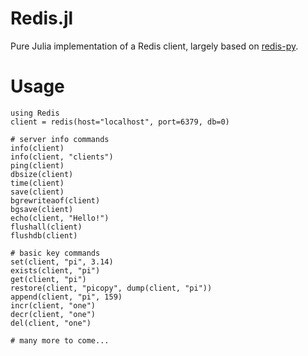Redis.jl
========

Pure Julia implementation of a Redis client, largely based on [redis-py](https://github.com/andymccurdy/redis-py).

# Usage

    using Redis
    client = redis(host="localhost", port=6379, db=0)

    # server info commands
    info(client)
    info(client, "clients")
    ping(client)
    dbsize(client)
    time(client)
    save(client)
    bgrewriteaof(client)
    bgsave(client)
    echo(client, "Hello!")
    flushall(client)
    flushdb(client)

    # basic key commands
    set(client, "pi", 3.14)
    exists(client, "pi")
    get(client, "pi")
    restore(client, "picopy", dump(client, "pi"))
    append(client, "pi", 159)
    incr(client, "one")
    decr(client, "one")
    del(client, "one")

    # many more to come...

